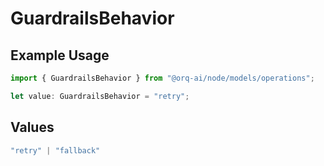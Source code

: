 # GuardrailsBehavior

## Example Usage

```typescript
import { GuardrailsBehavior } from "@orq-ai/node/models/operations";

let value: GuardrailsBehavior = "retry";
```

## Values

```typescript
"retry" | "fallback"
```